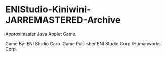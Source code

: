 # ENIStudio-Kiniwini-JARREMASTERED-Archive
Approximaster Java Applet Game.

Game By: ENI Studio Corp.
Game Publisher ENI Studio Corp./Humanworks Corp.
